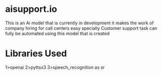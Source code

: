 # aisupport.io
This is an Ai model that is currently in development it makes the work of company hiring for call centers easy specially Customer support task can fully be automated using this model that is created
# Libraries Used
1>openai
2>pyttsx3
3>speech_recognition as sr
